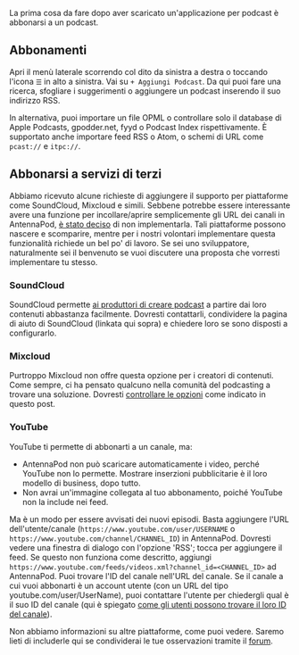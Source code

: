 La prima cosa da fare dopo aver scaricato un'applicazione per podcast è abbonarsi a un podcast.

## Abbonamenti

Apri il menù laterale scorrendo col dito da sinistra a destra o toccando l'icona `☰` in alto a sinistra. Vai su `+ Aggiungi Podcast`. Da qui puoi fare una ricerca, sfogliare i suggerimenti o aggiungere un podcast inserendo il suo indirizzo RSS.

In alternativa, puoi importare un file OPML o controllare solo il database di Apple Podcasts, gpodder.net, fyyd o Podcast Index rispettivamente. È supportato anche importare feed RSS o Atom, o schemi di URL come `pcast://` e `itpc://`.

## Abbonarsi a servizi di terzi

Abbiamo ricevuto alcune richieste di aggiungere il supporto per piattaforme come SoundCloud, Mixcloud e simili. Sebbene potrebbe essere interessante avere una funzione per incollare/aprire semplicemente gli URL dei canali in AntennaPod, [è stato deciso](https://github.com/AntennaPod/AntennaPod/issues/1297) di non implementarla. Tali piattaforme possono nascere e scomparire, mentre per i nostri volontari implementare questa funzionalità richiede un bel po' di lavoro. Se sei uno sviluppatore, naturalmente sei il benvenuto se vuoi discutere una proposta che vorresti implementare tu stesso.

### SoundCloud

SoundCloud permette [ai produttori di creare podcast](https://help.soundcloud.com/hc/it/articles/115003451347-Adding-tracks-to-your-RSS-feed) a partire dai loro contenuti abbastanza facilmente. Dovresti contattarli, condividere la pagina di aiuto di SoundCloud (linkata qui sopra) e chiedere loro se sono disposti a configurarlo.

### Mixcloud

Purtroppo Mixcloud non offre questa opzione per i creatori di contenuti. Come sempre, ci ha pensato qualcuno nella comunità del podcasting a trovare una soluzione. Dovresti [controllare le opzioni](https://www.openparenthesis.org/2015/01/05/mixcloud-to-rss-with-enclosures) come indicato in questo post.

### YouTube

YouTube ti permette di abbonarti a un canale, ma:

- AntennaPod non può scaricare automaticamente i video, perché YouTube non lo permette. Mostrare inserzioni pubblicitarie è il loro modello di business, dopo tutto.
- Non avrai un'immagine collegata al tuo abbonamento, poiché YouTube non la include nei feed.

Ma è un modo per essere avvisati dei nuovi episodi. Basta aggiungere l'URL dell'utente/canale (`https://www.youtube.com/user/USERNAME` o `https://www.youtube.com/channel/CHANNEL_ID`) in AntennaPod. Dovresti vedere una finestra di dialogo con l'opzione 'RSS'; tocca per aggiungere il feed. Se questo non funziona come descritto, aggiungi `https://www.youtube.com/feeds/videos.xml?channel_id=<CHANNEL_ID>` ad AntennaPod. Puoi trovare l'ID del canale nell'URL del canale. Se il canale a cui vuoi abbonarti è un account utente (con un URL del tipo youtube.com/user/UserName), puoi contattare l'utente per chiedergli qual è il suo ID del canale (qui è spiegato [come gli utenti possono trovare il loro ID del canale](https://support.google.com/youtube/answer/3250431?hl=it)).

Non abbiamo informazioni su altre piattaforme, come puoi vedere. Saremo lieti di includerle qui se condividerai le tue osservazioni tramite il [forum](https://forum.antennapod.org/).
